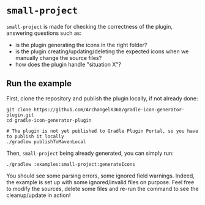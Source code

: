 # `small-project`

`small-project` is made for checking the correctness of the plugin, answering questions such as:

- is the plugin generating the icons in the right folder?
- is the plugin creating/updating/deleting the expected icons when we manually change the source files?
- how does the plugin handle "situation X"?

## Run the example

First, clone the repository and publish the plugin locally, if not already done:
```
git clone https://github.com/ArchangelX360/gradle-icon-generator-plugin.git
cd gradle-icon-generator-plugin

# The plugin is not yet published to Gradle Plugin Portal, so you have to publish it locally
./gradlew publishToMavenLocal
```

Then, `small-project` being already generated, you can simply run:

```
./gradlew :examples:small-project:generateIcons
```

You should see some parsing errors, some ignored field warnings. Indeed, the example is set up with some ignored/invalid
files on purpose. Feel free to modify the sources, delete some files and re-run the command to see the cleanup/update in
action!
